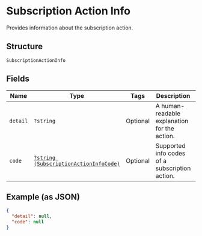 
# Subscription Action Info

Provides information about the subscription action.

## Structure

`SubscriptionActionInfo`

## Fields

| Name | Type | Tags | Description | Getter | Setter |
|  --- | --- | --- | --- | --- | --- |
| `detail` | `?string` | Optional | A human-readable explanation for the action. | getDetail(): ?string | setDetail(?string detail): void |
| `code` | [`?string (SubscriptionActionInfoCode)`](../../doc/models/subscription-action-info-code.md) | Optional | Supported info codes of a subscription action. | getCode(): ?string | setCode(?string code): void |

## Example (as JSON)

```json
{
  "detail": null,
  "code": null
}
```

